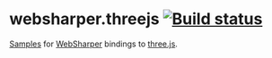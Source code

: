 # websharper.threejs [![Build status](https://ci.appveyor.com/api/projects/status/laauuan7jacud1dg?svg=true)](https://ci.appveyor.com/project/IntelliFactory/websharper-threejs-samples)

[Samples][samp] for [WebSharper][ws] bindings to [three.js][tjs].

[samp]: http://websharper-samples.github.io/ThreeJS
[tjs]: http://threejs.org/
[ws]: http://websharper.com/

